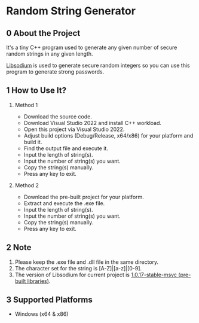 # Random String Generator

## 0 About the Project

It's a tiny C++ program used to generate any given number of secure random strings in any given length.

[Libsodium](https://github.com/jedisct1/libsodium) is used to generate secure random integers so you can use this program to generate strong passwords.

## 1 How to Use It?

1. Method 1

   - Download the source code.
   - Download Visual Studio 2022 and install C++ workload.
   - Open this project via Visual Studio 2022.
   - Adjust build options (Debug/Release, x64/x86) for your platform and build it.
   - Find the output file and execute it.
   - Input the length of string(s).
   - Input the number of string(s) you want.
   - Copy the string(s) manually.
   - Press any key to exit.

2. Method 2

   - Download the pre-built project for your platform.
   - Extract and execute the .exe file.
   - Input the length of string(s).
   - Input the number of string(s) you want.
   - Copy the string(s) manually.
   - Press any key to exit.

## 2 Note

1. Please keep the .exe file and .dll file in the same directory.
2. The character set for the string is [A-Z]|[a-z]|[0-9].
3. The version of Libsodium for current project is [1.0.17-stable-msvc (pre-built libraries)](https://download.libsodium.org/libsodium/releases/libsodium-1.0.17-stable-msvc.zip).

## 3 Supported Platforms

- Windows (x64 & x86)